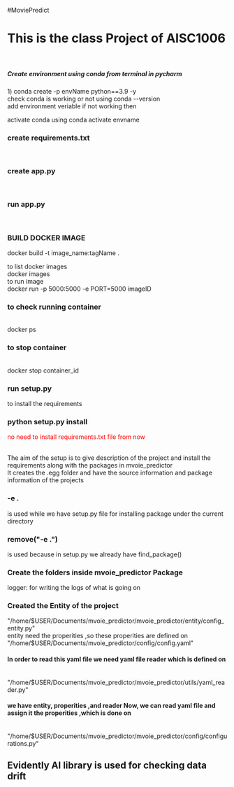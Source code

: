 #MoviePredict
<h1>This is the class Project of AISC1006 </h1> <br/>

<h5> Create environment using conda from terminal in pycharm</h5>
1) conda create -p envName python==3.9 -y  <br/>
check conda is working or not using conda --version <br/>
add environment veriable if not working then <br/>

activate conda using conda activate envname <br/>

<h3>create requirements.txt </h3> <br/>
<h3> create app.py </h3> <br/>
<h3> run app.py </h3> <br/>

<h3>BUILD DOCKER IMAGE</h3>

docker build -t image_name:tagName . <br/>

to list docker images <br/>
docker images <br/>
to run image <br/>
docker run -p 5000:5000 -e PORT=5000 imageID <br/>


<h3>to check running container </h3> <br/>
docker ps <br/>
<h3> to stop container  </h3><br/>
docker stop container_id <br/>

 <h3> run  setup.py </h3> to install the requirements <br/>
<h3>python setup.py install</h3> <p style="color:red;"> no need to install requirements.txt file from  now</p></br>
The aim of the setup is to give description of the project and install the requirements along with the packages in mvoie_predictor <br/>
It creates the .egg folder and have the source information and package information of the projects <br/>

 

<h3>-e .</h3> is used while we have setup.py  file for installing package under the current directory </br>
<h3>remove("-e .")</h3> is used because in setup.py we already have find_package()</br>



<h3> Create  the folders inside mvoie_predictor Package</h3>
logger: for writing the logs of what is going on </br>

<h3>Created the Entity of the project</h3>
"/home/$USER/Documents/mvoie_predictor/mvoie_predictor/entity/config_entity.py" </br>
entity need the properities ,so these properities are defined on </br>
"/home/$USER/Documents/mvoie_predictor/config/config.yaml"  </br> 

<h4> In order to read this yaml file we  need yaml file reader which is defined on </h4></br>
 "/home/$USER/Documents/mvoie_predictor/mvoie_predictor/utils/yaml_reader.py"

<h4>we have entity, properities ,and reader Now, we can read yaml file and assign it the properities ,which is done on </h4></br>
"/home/$USER/Documents/mvoie_predictor/mvoie_predictor/config/configurations.py" 

<h2> Evidently AI library is used for checking data drift </h2>

